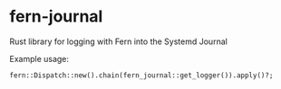 # fern-journal

Rust library for logging with Fern into the Systemd Journal

Example usage:

```
fern::Dispatch::new().chain(fern_journal::get_logger()).apply()?;
```
